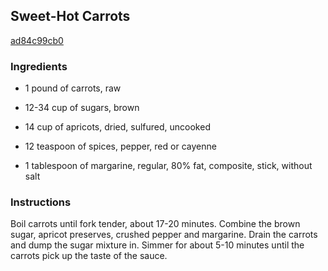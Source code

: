 ## Sweet-Hot Carrots

[ad84c99cb0](http://www.food.com/recipe/sweet-hot-carrots-23341)

### Ingredients

 - 1 pound of carrots, raw

 - 12-34 cup of sugars, brown

 - 14 cup of apricots, dried, sulfured, uncooked

 - 12 teaspoon of spices, pepper, red or cayenne

 - 1 tablespoon of margarine, regular, 80% fat, composite, stick, without salt

### Instructions

Boil carrots until fork tender, about 17-20 minutes. Combine the brown sugar, apricot preserves, crushed pepper and margarine. Drain the carrots and dump the sugar mixture in. Simmer for about 5-10 minutes until the carrots pick up the taste of the sauce.